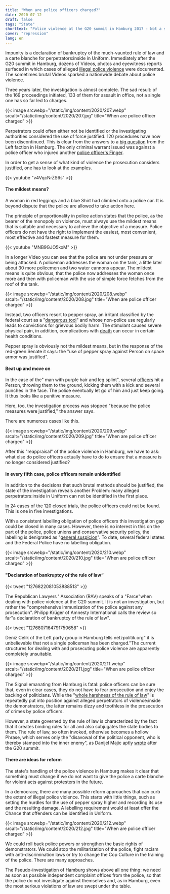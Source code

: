 ```yaml
---
title: "When are police officers charged?"
date: 2020-07-12
draft: false
tags: "State"
shorttext: "Police violence at the G20 summit in Hamburg 2017 - Not a single police officer was charged with police violence. When are the perpetrators charged?"
cover: "repression"
lang: en
---
```


Impunity is a declaration of bankruptcy of the much-vaunted rule of law and a carte blanche for perpetrators:inside in Uniform. Immediately after the G20 summit in Hamburg, dozens of Videos, photos and eyewitness reports surfaced in which cases of alleged [illegal police violence](https://g20-doku.org/ "Wir dokumentieren Polizeigewalt und Grundrechtsverletzungen") were documented. The sometimes brutal Videos sparked a nationwide debate about police violence.

Three years later, the investigation is almost complete. The sad result: of the 169 proceedings initiated, 133 of them for assault in office, not a single one has so far led to charges.

{{< image srcwebp="/static/img/content/2020/207.webp" srcalt="/static/img/content/2020/207.jpg" title="When are police officer charged" >}}

Perpetrators could often either not be identified or the investigating authorities considered the use of force justified. 120 procedures have now been discontinued. This is clear from the answers to a [big question](/static/downloads/verfahren_gegen_polizeibedienstete_im_rahmen_des_g20_gipfels_und_der_gipfelproteste.pdf "Große Anfrage der Linken") from the Left faction in Hamburg. The only criminal warrant issued was against a police officer who injured another [police officer's Finger](/static/downloads/verfahren_gegen_polizeibedienstete_im_rahmen_des_g20_gipfels_und_der_gipfelproteste_vi.pdf "Schriftliche Kleine Anfrage der Abgeordneten Christiane Schneider und Cansu Özdemir").

In order to get a sense of what kind of violence the prosecution considers justified, one has to look at the examples.

{{< youtube "v4VqcNrZS6s" >}}

#### The mildest means?

A woman in red leggings and a blue Shirt had climbed onto a police car. It is beyond dispute that the police are allowed to take action here.

The principle of proportionality in police action states that the police, as the bearer of the monopoly on violence, must always use the mildest means that is suitable and necessary to achieve the objective of a measure. Police officers do not have the right to implement the easiest, most convenient, most effective and fastest measure for them.

{{< youtube "MNB9GJO5kxM" >}}

In a longer Video you can see that the police are not under pressure or being attacked. A policeman addresses the woman on the tank, a little later about 30 more policemen and two water cannons appear. The mildest means is quite obvious, that the police now addresses the woman once more and then with policeman with the use of simple force fetches from the roof of the tank.

{{< image srcwebp="/static/img/content/2020/208.webp" srcalt="/static/img/content/2020/208.jpg" title="When are police officer charged" >}}

Instead, two officers resort to pepper spray, an irritant classified by the federal court as a "[dangerous tool](https://www.hrr-strafrecht.de/hrr/1/17/1-112-17-1.php "BGH 1 StR 112/17 - Urteil vom 20. September 2017")" and whose non-police use regularly leads to convictions for grievous bodily harm. The stimulant causes severe physical pain, in addition, complications with [death](https://www.ncjrs.gov/App/publications/abstract.aspx?ID=155396 "Pepper Spray Update: More Fatalities, More Questions") can occur in certain health conditions.

Pepper spray is obviously not the mildest means, but in the response of the red-green Senate it says: the "use of pepper spray against Person on space armor was justified".

#### Beat up and move on

In the case of the" man with purple hair and leg splint", several [officers](https://g20-doku.org//index.html@p=459.html "Am Boden liegende Person wird mehrfach ins Gesicht geboxt") hit a Person, throwing them to the ground, kicking them with a kick and several punches in the face. The police eventually let go of him and just keep going. It thus looks like a punitive measure.

Here, too, the investigation process was stopped "because the police measures were justified," the answer says.

There are numerous cases like this.

{{< image srcwebp="/static/img/content/2020/209.webp" srcalt="/static/img/content/2020/209.jpg" title="When are police officer charged" >}}

After this "reappraisal" of the police violence in Hamburg, we have to ask: what else do police officers actually have to do to ensure that a measure is no longer considered justified?

#### In every fifth case, police officers remain unidentified

In addition to the decisions that such brutal methods should be justified, the state of the investigation reveals another Problem: many alleged perpetrators:inside in Uniform can not be identified in the first place.

In 24 cases of the 120 closed trials, the police officers could not be found. This is one in five investigations.

With a consistent labelling obligation of police officers this investigation gap could be closed in many cases. However, there is no interest in this on the part of the police, police unions and conservative security policy, the labelling is denigrated as "[general suspicion](https://www.bpb.de/dialog/netzdebatte/263692/contra-kennzeichnungspflicht-fuer-polizistinnen-und-polizisten "Contra: Kennzeichnungspflicht für Polizistinnen und Polizisten")". To date, several federal states and the Federal Police have no labelling obligation.

{{< image srcwebp="/static/img/content/2020/210.webp" srcalt="/static/img/content/2020/210.jpg" title="When are police officer charged" >}}

#### "Declaration of bankruptcy of the rule of law“

{{< tweet "1276822081053888513" >}}

The Republican Lawyers ' Association (RAV) speaks of a "Farce"when dealing with police violence at the G20 summit. It is not an investigation, but rather the "comprehensive immunization of the police against any prosecution". Philipp Krüger of Amnesty International calls the review so far"a declaration of bankruptcy of the rule of law".

{{< tweet "1276807164791750658" >}}

Deniz Celik of the Left party group in Hamburg tells netzpolitik.org" it is unbelievable that not a single policeman has been charged."The current structures for dealing with and prosecuting police violence are apparently completely unsuitable.

{{< image srcwebp="/static/img/content/2020/211.webp" srcalt="/static/img/content/2020/211.jpg" title="When are police officer charged" >}}

The Signal emanating from Hamburg is fatal: police officers can be sure that, even in clear cases, they do not have to fear prosecution and enjoy the backing of politicians. While the "[whole harshness of the rule of law](https://taz.de/Landfriedensbruch-beim-G20-Gipfel/!5471631/ "Ohne einen Steinwurf")" is repeatedly put into position against alleged perpetrators of violence:inside the demonstrators, the latter remains dizzy and toothless in the prosecution of crimes by police officers.

However, a state governed by the rule of law is characterized by the fact that it creates binding rules for all and also subjugates the state bodies to them. The rule of law, so often invoked, otherwise becomes a hollow Phrase, which serves only the "disavowal of the political opponent, who is thereby stamped into the inner enemy", as Danijel Majic aptly [wrote](https://www.fr.de/meinung/wann-rechtsstaat-wirklich-gefaehrdet-11023003.html "Wann der Rechtsstaat wirklich gefährdet ist") after the G20 summit.

#### There are ideas for reform

The state's handling of the police violence in Hamburg makes it clear that something must change if we do not want to give the police a carte blanche for violent acts against protesters in the future.

In a democracy, there are many possible reform approaches that can curb the extent of illegal police violence. This starts with little things, such as setting the hurdles for the use of pepper spray higher and recording its use and the resulting damage. A labelling requirement would at least offer the Chance that offenders can be identified in Uniform.

{{< image srcwebp="/static/img/content/2020/212.webp" srcalt="/static/img/content/2020/212.jpg" title="When are police officer charged" >}}

We could roll back police powers or strengthen the basic rights of demonstrators. We could stop the militarization of the police, fight racism with anti-discrimination laws or try to change the Cop Culture in the training of the police. There are many approaches.

The Pseudo-investigation of Hamburg shows above all one thing: we need as soon as possible independent complaint offices from the police, so that the police do not investigate against themselves and, as in Hamburg, even the most serious violations of law are swept under the table.
